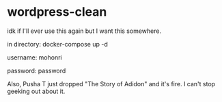 # wordpress-clean
idk if I'll ever use this again but I want this somewhere.

in directory:
docker-compose up -d

username: mohonri

password: password

Also, Pusha T just dropped "The Story of Adidon" and it's fire. I can't stop geeking out about it.
